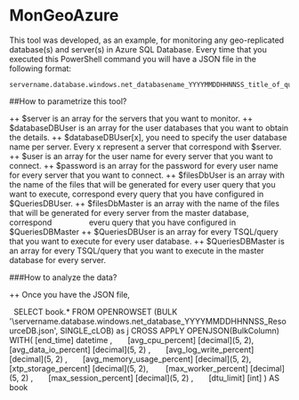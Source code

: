 # MonGeoAzure

This tool was developed, as an example, for monitoring any geo-replicated database(s) and server(s) in Azure SQL Database. Every time that you executed this PowerShell command you will have a JSON file in the following format: 

    servername.database.windows.net_databasename_YYYYMMDDHHNNSS_title_of_query.json

##How to parametrize this tool?

  ++ $server is an array for the servers that you want to monitor.
  ++ $databaseDBUser is an array for the user databases that you want to obtain the details.
  ++ $databaseDBUser[x], you need to specify the user database name per server. Every x represent a server that correspond with $server.
  ++ $user is an array for the user name for every server that you want to connect.
  ++ $password is an array for the password for every user name for every server that you want to connect.
  ++ $filesDbUser is an array with the name of the files that will be generated for every user query that you want to execute, correspond every query that you have configured in $QueriesDBUser.
  ++ $filesDbMaster is an array with the name of the files that will be generated for every server from the master database, correspond
                  everu query that you have configured in $QueriesDBMaster
  ++ $QueriesDBUser is an array for every TSQL/query that you want to execute for every user database.
  ++ $QueriesDBMaster is an array for every TSQL/query that you want to execute in the master database for every server.

###How to analyze the data?

  ++ Once you have the JSON file, 
  
        SELECT book.* FROM OPENROWSET (BULK '<folder>\servername.database.windows.net_database_YYYYMMDDHHNNSS_ResourceDB.json', 
        SINGLE_cLOB) as j CROSS APPLY OPENJSON(BulkColumn)
        WITH( [end_time] datetime ,       
              [avg_cpu_percent] [decimal](5, 2),       
              [avg_data_io_percent] [decimal](5, 2) ,       
              [avg_log_write_percent] [decimal](5, 2) ,       
              [avg_memory_usage_percent] [decimal](5, 2),       
              [xtp_storage_percent] [decimal](5, 2),        
              [max_worker_percent] [decimal](5, 2) ,       
              [max_session_percent] [decimal](5, 2) ,       
              [dtu_limit] [int] ) AS book
         
